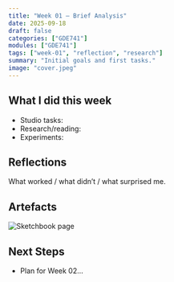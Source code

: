 ```yaml
---
title: "Week 01 — Brief Analysis"
date: 2025-09-18
draft: false
categories: ["GDE741"]
modules: ["GDE741"]
tags: ["week-01", "reflection", "research"]
summary: "Initial goals and first tasks."
image: "cover.jpeg"
---
```

## What I did this week
- Studio tasks:
- Research/reading:
- Experiments:

## Reflections
What worked / what didn’t / what surprised me.

## Artefacts
![Sketchbook page](/images/week-01/sketch-1.jpg)

## Next Steps
- Plan for Week 02…
